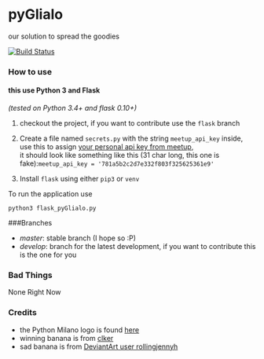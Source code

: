 # pyGlialo
our solution to spread the goodies

[![Build Status](https://travis-ci.org/PythonMilano/pyGlialo.svg?branch=coverage-tests)](https://travis-ci.org/PythonMilano/pyGlialo)

### How to use
#### this use Python 3 and Flask

_(tested on Python 3.4+ and flask 0.10+)_

 1. checkout the project, if you want to contribute use the `flask` branch

 1. Create a file named `secrets.py` with the string `meetup_api_key` inside, use this to assign
[your personal api key from meetup](https://secure.meetup.com/it/meetup_api/key/),  
it should look like something like this (31 char long, this one is fake):```meetup_api_key = '781a5b2c2d7e332f803f325625361e9'```

 1. Install `flask` using either `pip3` or `venv`

To run the application use  

`python3 flask_pyGlialo.py`

###Branches
 - _master_: stable branch (I hope so :P)
 - _develop_: branch for the latest development, if you want to contribute this is the one for you

### Bad Things
None Right Now

### Credits
- the Python Milano logo is found [here](https://github.com/PythonMilano/logo)
- winning banana is from [clker](http://www.clker.com/clipart-52027.html)
- sad banana is from [DeviantArt user rollingjennyh](http://rollingjennyh.deviantart.com/art/Sad-Banana-352394110)
